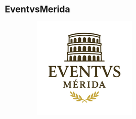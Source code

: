 # EventvsMerida
<center><img src="https://raw.githubusercontent.com/aperezm1/EventvsMerida/refs/heads/main/logo_eventvs_merida.jpeg" alt="Logo de Eventvs Mérida" width="300" /></center>
